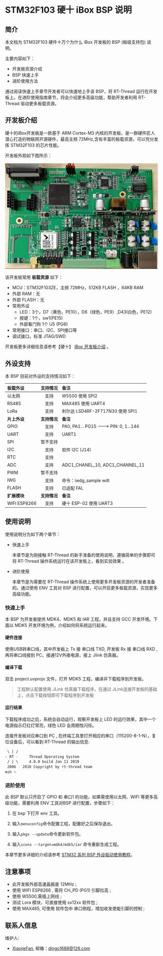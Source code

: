 # STM32F103 硬十 iBox BSP 说明

## 简介

本文档为 STM32F103 硬件十万个为什么 iBox 开发板的 BSP (板级支持包) 说明。

主要内容如下：

- 开发板资源介绍
- BSP 快速上手
- 进阶使用方法

通过阅读快速上手章节开发者可以快速地上手该 BSP，将 RT-Thread 运行在开发板上。在进阶使用指南章节，将会介绍更多高级功能，帮助开发者利用 RT-Thread 驱动更多板载资源。

## 开发板介绍

硬十的iBox开发板是一款基于 ARM Cortex-M3 内核的开发板，是一群硬件匠人潜心打造的物联网开源硬件，最高主频 72MHz,含有丰富的板载资源，可以充分发挥 STM32F103 的芯片性能。

开发板外观如下图所示：

![board](figures/board.png)

该开发板常用 **板载资源** 如下：

- MCU：STM32F103ZE，主频 72MHz，512KB FLASH ，64KB RAM
- 外部 RAM：无
- 外部 FLASH：无
- 常用外设
  - LED：3个，D7（黄色，PE10），D6（绿色，PE9）,D43(白色，PE12)
  - 按键：1个，sw1(PE15)
  - 外部看门狗 1个 U5 (PG6)
- 常用接口：串口、I2C、SPI接口等
- 调试接口，标准 JTAG/SWD

开发板更多详细信息请参考【硬十】 [iBox 开发板介绍](http://www.hw100k.com/forum.php?mod=viewthread&tid=3441&extra=page%3D2) 。

## 外设支持

本 BSP 目前对外设的支持情况如下：

| **板载外设**      | **支持情况** | **备注**                              |
| :----------------- | :----------: | :------------------------------------- |
| 以太网            |    支持      |  W5500   使用 SPI2                    |
| RS485             |    支持      |  MAX485  使用 UART4                   |
| LoRa              |    支持      |  利尔达  LSD4RF-2F717N30 使用 SPI1    |
| **片上外设**      | **支持情况** | **备注**                              |
| GPIO              |     支持     | PA0, PA1... PG15 ---> PIN: 0, 1...144 |
| UART              |     支持     | UART1                                 |
| SPI               |   暂不支持   |                                       |
| I2C               |     支持     | 软件 I2C (J14)                        |
| RTC               |     支持     |                                       |
| ADC               |     支持     | ADC1_CHANEL_10, ADC1_CHANNEL_11       |
| PWM               |   暂不支持   |                                       |
| IWG               |    支持      | 命令：iwdg_sample wdt                 |
| FLASH             |    支持      | 已适配 FAL                            |
| **扩展模块**      | **支持情况** | **备注**                              |
| WIFI  ESP8266     |    支持      | 硬十 ESP-02   使用 UART3              |

## 使用说明

使用说明分为如下两个章节：

- 快速上手

    本章节是为刚接触 RT-Thread 的新手准备的使用说明，遵循简单的步骤即可将 RT-Thread 操作系统运行在该开发板上，看到实验效果 。

- 进阶使用

    本章节是为需要在 RT-Thread 操作系统上使用更多开发板资源的开发者准备的。通过使用 ENV 工具对 BSP 进行配置，可以开启更多板载资源，实现更多高级功能。


### 快速上手

本 BSP 为开发者提供 MDK4、MDK5 和 IAR 工程，并且支持 GCC 开发环境。下面以 MDK5 开发环境为例，介绍如何将系统运行起来。

#### 硬件连接

使用USB转串口线，其中开发板上 Tx 接 串口线 TXD, 开发板 Rx 接 串口线 RXD ,再将串口线接到 PC，接通12V外接电源，接上 Jlink 仿真器。

#### 编译下载

双击 project.uvprojx 文件，打开 MDK5 工程，编译并下载程序到开发板。

> 工程默认配置使用 JLink 仿真器下载程序，在通过 JLink连接开发板的基础上，点击下载按钮即可下载程序到开发板

#### 运行结果

下载程序成功之后，系统会自动运行，观察开发板上 LED 的运行效果，其中一个电源指示灯红灯常亮，绿色 LED 会周期性闪烁。

连接开发板对应串口到 PC , 在终端工具里打开相应的串口（115200-8-1-N），复位设备后，可以看到 RT-Thread 的输出信息:

```bash
 \ | /
- RT -     Thread Operating System
 / | \     4.0.0 build Jan 11 2019
 2006 - 2018 Copyright by rt-thread team
msh >
```
### 进阶使用

此 BSP 默认只开启了 GPIO 和 串口1 的功能，如果需使用以太网、WIFI 等更多高级功能，需要利用 ENV 工具对BSP 进行配置，步骤如下：

1. 在 bsp 下打开 env 工具。

2. 输入`menuconfig`命令配置工程，配置好之后保存退出。

3. 输入`pkgs --update`命令更新软件包。

4. 输入`scons --target=mdk4/mdk5/iar` 命令重新生成工程。

本章节更多详细的介绍请参考 [STM32 系列 BSP 外设驱动使用教程](../docs/STM32系列BSP外设驱动使用教程.md)。

## 注意事项

- 此开发板外部高速晶振是 12MHz ;
- 使用 WIFI ESP8266 , 需将 CH_PD (PG1) 引脚拉高 ; 
- 使用 W5500,需插上网线 ; 
- 测试 Lora 模块，可直接使用 sx12xx 软件包 ;
- 使用 MAX485, 可使用 软件包中 串口例程，增加收发使能引脚的控制 ;

## 联系人信息

维护人:

-  [XiaojieFan](https://github.com/XiaojieFan), 邮箱：<dingo1688@126.com>
